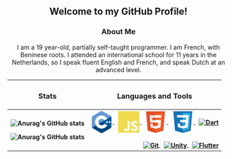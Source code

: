 <div align="center">
	
<h2 align="center">
	Welcome to my GitHub Profile!
</h2>
<h3>
	About Me
</h3>
<p>
	I am a 19 year-old, partially self-taught programmer. I am French, with Beninese roots. I attended an international school for 11 years in the Netherlands, so I speak fluent English and French, and speak Dutch at an advanced level.
</p>

<table>
	<tr>
		<th><h3>
			Stats
		</h3></th>
		<th><h3>
        Languages and Tools
    	</h3></th>
	</tr>
	<tr>
		<th>
			<div align="left">
	
![Anurag's GitHub stats](https://github-readme-stats.vercel.app/api/top-langs/?username=evanvoodoo&langs_count=5&layout=compact&theme=radical&border_radius=18&bg_color=1b1b1b&text_color=9594c0&title_color=d5e6cb&border_color=d5e6cb)

![Anurag's GitHub stats](https://github-readme-stats.vercel.app/api?username=evanvoodoo&show_icons=true&theme=radical&border_radius=18&bg_color=1b1b1b&text_color=9594c0&title_color=d5e6cb&icon_color=564295&border_color=d5e6cb)
</div></th>
		<th>
			<div align="right">
    <a href="https://www.cplusplus.com/" target="_blank">
        <img
            align="center"
            src="https://raw.githubusercontent.com/devicons/devicon/master/icons/cplusplus/cplusplus-original.svg"
            width="50"
            height="50"
            alt="C++" />
    </a>&nbsp;
    <a href="https://developer.mozilla.org/en-US/docs/Web/JavaScript" target="_blank">
		<img
			align="center"
            margin="100px"
			src="https://raw.githubusercontent.com/devicons/devicon/master/icons/javascript/javascript-plain.svg"
			height="50"
			alt="JavaScript" />
	</a>&nbsp;
    <a href="https://en.wikipedia.org/wiki/HTML" target="_blank">
        <img
            align="center"
            src="https://raw.githubusercontent.com/devicons/devicon/master/icons/html5/html5-original.svg"
            height="50"
            alt="HTML" />
    </a>&nbsp;
    <a href="https://en.wikipedia.org/wiki/CSS" target="_blank">
        <img
            align="center"
            src="https://raw.githubusercontent.com/devicons/devicon/master/icons/css3/css3-original.svg"
            height="50"
            alt="CSS" />
    </a>&nbsp;
    <a href="https://dart.dev" target="_blank">
        <img
            align="center"
            src="https://upload.wikimedia.org/wikipedia/commons/9/91/Dart-logo-icon.svg"
            height="50"
            alt="Dart" />
    </a>
    <br>
    <br>
    <a href="https://git-scm.com" target="_blank">
        <img
            align="center"
            src="https://upload.wikimedia.org/wikipedia/commons/3/3f/Git_icon.svg"
            height="50"
            alt="Git" />
    </a>&nbsp;
    <a href="https://unity.com" target="_blank">
        <img
            align="center"
            src="https://upload.wikimedia.org/wikipedia/commons/1/19/Unity_Technologies_logo.svg"
            height="50"
            alt="Unity" />
    </a>&nbsp;
    <a href="https://flutter.dev" target="_blank">
        <img
            align="center"
            src="https://upload.wikimedia.org/wikipedia/commons/4/44/Google-flutter-logo.svg"
            height="50"
            alt="Flutter" />
    </a>
</div></th>
	</tr>
</table>
	
</div>
<!--
**EvanVoodoo/evanvoodoo** is a ✨ _special_ ✨ repository because its `README.md` (this file) appears on your GitHub profile.

Here are some ideas to get you started:

- 🔭 I’m currently working on ...
- 🌱 I’m currently learning ...
- 👯 I’m looking to collaborate on ...
- 🤔 I’m looking for help with ...
- 💬 Ask me about ...
- 📫 How to reach me: ...
- 😄 Pronouns: ...
- ⚡ Fun fact: ...
-->
</div>
